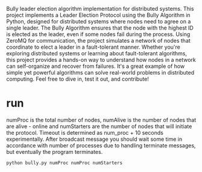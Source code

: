
Bully leader election algorithm implementation for distributed systems.
This project implements a Leader Election Protocol using the Bully Algorithm in Python, designed for distributed systems where nodes need to agree on a single leader. The Bully Algorithm ensures that the node with the highest ID is elected as the leader, even if some nodes fail during the process. Using ZeroMQ for communication, the project simulates a network of nodes that coordinate to elect a leader in a fault-tolerant manner. Whether you're exploring distributed systems or learning about fault-tolerant algorithms, this project provides a hands-on way to understand how nodes in a network can self-organize and recover from failures. It's a great example of how simple yet powerful algorithms can solve real-world problems in distributed computing. Feel free to dive in, test it out, and contribute!

# run

numProc is the total number of nodes, numAlive is the number of nodes that are alive - online and numStarters are the number of nodes that will initiate the protocol. Timeout is determined as num_proc + 10 seconds experimentally. After broadcast message you should wait some time in accordance with number of processes due to handling terminate messages, but eventually the program terminates.

    python bully.py numProc numProc numStarters

